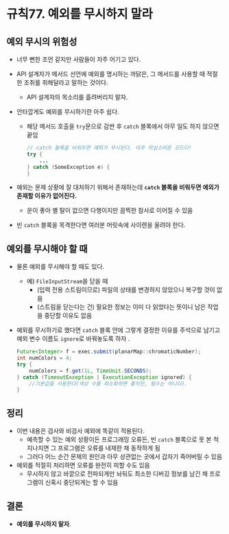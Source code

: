 # 규칙77. 예외를 무시하지 말라

## 예외 무시의 위험성

- 너무 뻔한 조언 같지만 사람들이 자주 어기고 있다. 
- API 설계자가 메서드 선언에 예외를 명시하는 까닭은, 그 메서드를 사용할 때 적절한 조취를 취해달라고 말하는 것이다. 
  - API 설계자의 목소리를 흘려버리지 말자.

- 안타깝게도 예외를 무시하기란 아주 쉽다.

  - 해당 메서드 호출을 ```try```문으로 감싼 후 ```catch``` 블록에서 아무 일도 하지 않으면 끝임

    ```java
    // catch 블록을 비워두면 예외가 무시된다. 아주 의심스러운 코드다!
    try {
    	...
    } catch (SomeException e) {
    }
    ```

- 예외는 문제 상황에 잘 대처하기 위해서 존재하는데 **```catch``` 블록을 비워두면 예외가 존재할 이유가 없어진다.**

  - 운이 좋아 별 탈이 없으면 다행이지만 끔찍한 참사로 이어질 수 있음

- 빈 ```catch``` 블록을 목격한다면 여러분 머릿속에 사이렌을 울려야 한다. 

## 예외를 무시해야 할 때

- 물론 예외를 무시해야 할 때도 있다. 

  - 예) ```FileInputStream```을 닫을 때
    - (입력 전용 스트림이므로) 파일의 상태를 변경하지 않았으니 복구할 것이 없음
    - (스트림을 닫는다는 건) 필요한 정보는 이미 다 읽었다는 뜻이니 남은 작업을 중단할 이유도 없음

- 예외를 무시하기로 했다면 ```catch``` 블록 안에 그렇게 결정한 이유를 주석으로 남기고 예외 변수 이름도 ```ignore```로 바꿔놓도록 하자 .

  ```java
  Future<Integer> f = exec.submit(planarMap::chromaticNumber);
  int numColors = 4;
  try {
      numColors = f.get(1L, TimeUnit.SECONDS);
  } catch (TimeoutException | ExecutionException ignored) {
      //기본값을 사용한다(색상 수를 최소화하면 좋지만, 필수는 아니다).
  }
  ```

## 정리 

- 이번 내용은 검사와 비검사 예외에 똑같이 적용된다. 
  - 예측할 수 있는 예외 상황이든 프로그래밍 오류든, 빈 ```catch``` 블록으로 못 본 척 지나치면 그 프로그램은 오류를 내재한 채 동작하게 됨
  - 그러다 어느 순간 문제의 원인과 아무 상관없는 곳에서 갑자기 죽어버릴 수 있음
- 예외를 적절히 처리하면 오류를 완전히 피할 수도 있음 
  - 무시하지 않고 바깥으로 전파되게만 놔둬도 최소한 디버깅 정보를 남긴 채 프로그램이 신혹시 중단되게는 할 수 있음

## 결론

-  **예외를 무시하지 말자**.

